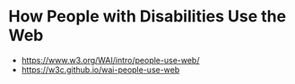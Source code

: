 # How People with Disabilities Use the Web

* https://www.w3.org/WAI/intro/people-use-web/
* https://w3c.github.io/wai-people-use-web
